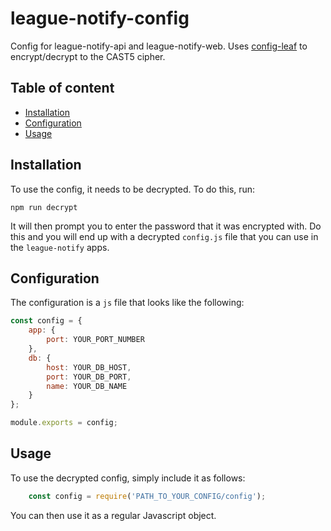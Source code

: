 # league-notify-config
Config for league-notify-api and league-notify-web. Uses [config-leaf](https://github.com/jed/config-leaf) to encrypt/decrypt to the CAST5 cipher.

## Table of content

* [Installation](#installation)
* [Configuration](#configuration)
* [Usage](#usage)

## Installation
To use the config, it needs to be decrypted. To do this, run:

    npm run decrypt

It will then prompt you to enter the password that it was encrypted with. Do this and you will end up with a decrypted `config.js` file that you can use in the `league-notify` apps.

## Configuration
The configuration is a `js` file that looks like the following:

```js
const config = {
    app: {
        port: YOUR_PORT_NUMBER
    },
    db: {
        host: YOUR_DB_HOST,
        port: YOUR_DB_PORT,
        name: YOUR_DB_NAME
    }
};

module.exports = config;
```

## Usage
To use the decrypted config, simply include it as follows:

```js
    const config = require('PATH_TO_YOUR_CONFIG/config');
```

You can then use it as a regular Javascript object.